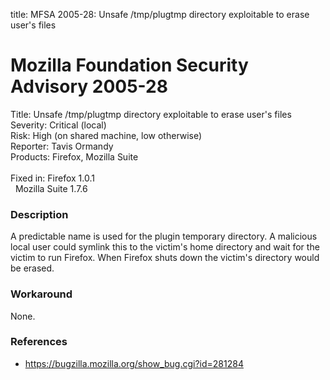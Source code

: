 title: MFSA 2005-28: Unsafe /tmp/plugtmp directory exploitable to erase user\'s files

<h1>Mozilla Foundation Security Advisory 2005-28</h1>

<p><span class="label">Title:</span>      Unsafe /tmp/plugtmp directory exploitable to erase user's files<br/>
<span class="label">Severity:</span>   Critical (local)<br/>
<span class="label">Risk:</span>       High (on shared machine, low otherwise)<br/>
<span class="label">Reporter:</span>   Tavis Ormandy<br/>
<span class="label">Products:</span>   Firefox, Mozilla Suite<br/>
<br/>
<span class="label">Fixed in:</span>   Firefox 1.0.1<br/>
<span class="label">&#160;</span>      Mozilla Suite 1.7.6</p>

<h3>Description</h3>

<p>A predictable name is used for the plugin temporary directory. A malicious
local user could symlink this to the victim's home directory and wait for
the victim to run Firefox. When Firefox shuts down the victim's directory
would be erased.</p>

<h3>Workaround</h3>

<p>None.</p>

<h3>References</h3>

<ul>
<li><a href="https://bugzilla.mozilla.org/show_bug.cgi?id=281284">
https://bugzilla.mozilla.org/show_bug.cgi?id=281284</a></li>
</ul>




